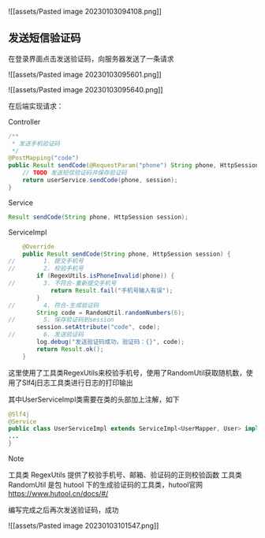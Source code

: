 
![[assets/Pasted image 20230103094108.png]]

## 发送短信验证码

在登录界面点击发送验证码，向服务器发送了一条请求

![[assets/Pasted image 20230103095601.png]]

![[assets/Pasted image 20230103095640.png]]

在后端实现请求：

Controller

```java
/**  
 * 发送手机验证码  
 */  
@PostMapping("code")  
public Result sendCode(@RequestParam("phone") String phone, HttpSession session) {  
    // TODO 发送短信验证码并保存验证码  
    return userService.sendCode(phone, session);  
}
```

Service

```java
Result sendCode(String phone, HttpSession session);
```

ServiceImpl

```java
    @Override  
    public Result sendCode(String phone, HttpSession session) {  
//        1. 提交手机号  
//        2. 校验手机号  
        if (RegexUtils.isPhoneInvalid(phone)) {  
//        3. 不符合-重新提交手机号  
            return Result.fail("手机号输入有误");  
        }  
//        4. 符合-生成验证码  
        String code = RandomUtil.randomNumbers(6);  
//        5. 保存验证码到session  
        session.setAttribute("code", code);  
//        6. 发送验证码  
        log.debug("发送验证码成功，验证码：{}", code);  
        return Result.ok();  
    }
```

这里使用了工具类RegexUtils来校验手机号，使用了RandomUtil获取随机数，使用了Slf4j日志工具类进行日志的打印输出

其中UserServiceImpl类需要在类的头部加上注解，如下

```java
@Slf4j  
@Service  
public class UserServiceImpl extends ServiceImpl<UserMapper, User> implements IUserService {
...
}
```

> [!note]
> 工具类 RegexUtils 提供了校验手机号、邮箱、验证码的正则校验函数
> 工具类 RandomUtil 是包 hutool 下的生成验证码的工具类，hutool官网 https://www.hutool.cn/docs/#/


编写完成之后再次发送验证码，成功

![[assets/Pasted image 20230103101547.png]]


